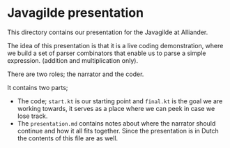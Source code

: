 Javagilde presentation
======================

This directory contains our presentation for the Javagilde at Alliander.

The idea of this presentation is that it is a live coding demonstration, where we build a set of
parser combinators that enable us to parse a simple expression. (addition and multiplication only).

There are two roles; the narrator and the coder.

It contains two parts;
- The code; `start.kt` is our starting point and `final.kt` is the goal we are working towards, it
  serves as a place where we can peek in case we lose track.
- The `presentation.md` contains notes about where the narrator should continue and how it all fits
  together. Since the presentation is in Dutch the contents of this file are as well.
